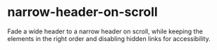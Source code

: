 # narrow-header-on-scroll
Fade a wide header to a narrow header on scroll, while keeping the elements in the right order and disabling hidden links for accessibility.
